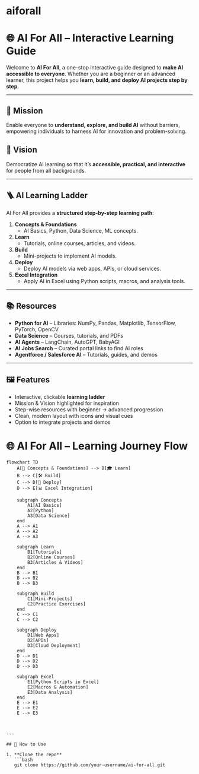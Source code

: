 # aiforall

# 🌐 AI For All – Interactive Learning Guide

Welcome to **AI For All**, a one-stop interactive guide designed to **make AI accessible to everyone**. Whether you are a beginner or an advanced learner, this project helps you **learn, build, and deploy AI projects step by step**.

---

## 🎯 Mission
Enable everyone to **understand, explore, and build AI** without barriers, empowering individuals to harness AI for innovation and problem-solving.

## 🌟 Vision
Democratize AI learning so that it’s **accessible, practical, and interactive** for people from all backgrounds.

---

## 🪜 AI Learning Ladder

AI For All provides a **structured step-by-step learning path**:

1. **Concepts & Foundations**  
   - AI Basics, Python, Data Science, ML concepts.
2. **Learn**  
   - Tutorials, online courses, articles, and videos.
3. **Build**  
   - Mini-projects to implement AI models.
4. **Deploy**  
   - Deploy AI models via web apps, APIs, or cloud services.
5. **Excel Integration**  
   - Apply AI in Excel using Python scripts, macros, and analysis tools.

---

## 📚 Resources

- **Python for AI** – Libraries: NumPy, Pandas, Matplotlib, TensorFlow, PyTorch, OpenCV  
- **Data Science** – Courses, tutorials, and PDFs  
- **AI Agents** – LangChain, AutoGPT, BabyAGI  
- **AI Jobs Search** – Curated portal links to find AI roles  
- **Agentforce / Salesforce AI** – Tutorials, guides, and demos

---

## 🖼 Features

- Interactive, clickable **learning ladder**  
- Mission & Vision highlighted for inspiration  
- Step-wise resources with beginner → advanced progression  
- Clean, modern layout with icons and visual cues  
- Option to integrate projects and demos

# 🌐 AI For All – Learning Journey Flow

```mermaid
flowchart TD
    A[📘 Concepts & Foundations] --> B[🎓 Learn]
    B --> C[🛠 Build]
    C --> D[🚀 Deploy]
    D --> E[📊 Excel Integration]
    
    subgraph Concepts
        A1[AI Basics]
        A2[Python]
        A3[Data Science]
    end
    A --> A1
    A --> A2
    A --> A3
    
    subgraph Learn
        B1[Tutorials]
        B2[Online Courses]
        B3[Articles & Videos]
    end
    B --> B1
    B --> B2
    B --> B3

    subgraph Build
        C1[Mini-Projects]
        C2[Practice Exercises]
    end
    C --> C1
    C --> C2

    subgraph Deploy
        D1[Web Apps]
        D2[APIs]
        D3[Cloud Deployment]
    end
    D --> D1
    D --> D2
    D --> D3

    subgraph Excel
        E1[Python Scripts in Excel]
        E2[Macros & Automation]
        E3[Data Analysis]
    end
    E --> E1
    E --> E2
    E --> E3



---

## 🚀 How to Use

1. **Clone the repo**  
   ```bash
   git clone https://github.com/your-username/ai-for-all.git
